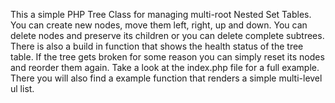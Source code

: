 This a simple PHP Tree Class for managing multi-root Nested Set Tables. You can create new nodes, move them left, right, up and down. You can delete nodes and preserve its children or you can delete complete subtrees. There is also a build in function that shows the health status of the tree table. If the tree gets broken for some reason you can simply reset its nodes and reorder them again. Take a look at the index.php file for a full example. There you will also find a example function that renders a simple multi-level ul list.
